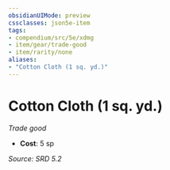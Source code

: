 ```yaml
---
obsidianUIMode: preview
cssclasses: json5e-item
tags:
- compendium/src/5e/xdmg
- item/gear/trade-good
- item/rarity/none
aliases: 
- "Cotton Cloth (1 sq. yd.)"
---
```

# Cotton Cloth (1 sq. yd.)
*Trade good*  

- **Cost**: 5 sp

*Source: SRD 5.2*